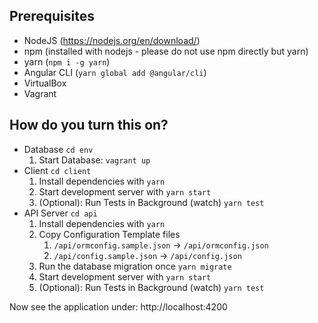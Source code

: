 

## Prerequisites

- NodeJS (https://nodejs.org/en/download/)
- npm (installed with nodejs - please do not use npm directly but yarn) 
- yarn (`npm i -g yarn`)
- Angular CLI (`yarn global add @angular/cli`)
- VirtualBox
- Vagrant

## How do you turn this on?


- Database `cd env`
    1. Start Database: `vagrant up` 
- Client `cd client`
    1. Install dependencies with `yarn`
    1. Start development server with `yarn start`
    1. (Optional): Run Tests in Background (watch) `yarn test` 
- API Server `cd api`
    1. Install dependencies with `yarn`
    1. Copy Configuration Template files 
        1. `/api/ormconfig.sample.json` -> `/api/ormconfig.json`
        1. `/api/config.sample.json` -> `/api/config.json`
    1. Run the database migration once `yarn migrate`
    1. Start development server with `yarn start`
    1. (Optional): Run Tests in Background (watch) `yarn test` 

Now see the application under: http://localhost:4200

